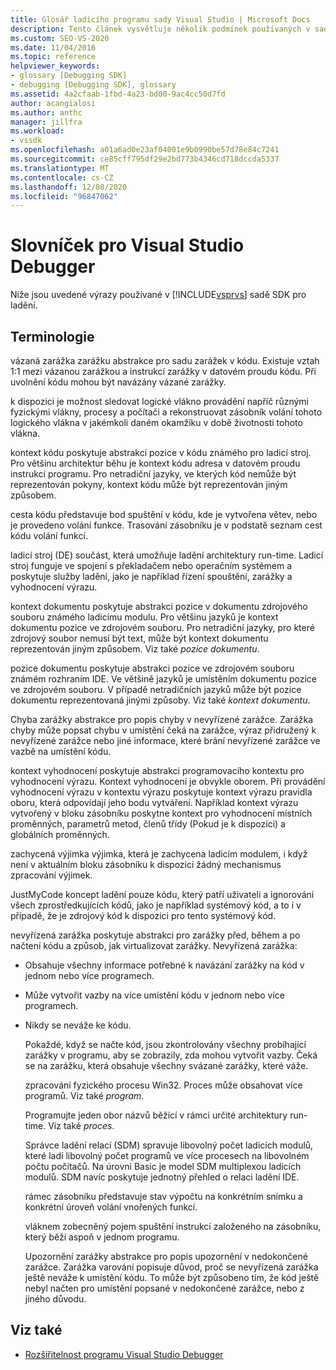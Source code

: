 ```yaml
---
title: Glosář ladicího programu sady Visual Studio | Microsoft Docs
description: Tento článek vysvětluje několik podmínek používaných v sadě Visual Studio Debugging SDK, jako je například vázaná zarážka, příčina a kontext kódu.
ms.custom: SEO-VS-2020
ms.date: 11/04/2016
ms.topic: reference
helpviewer_keywords:
- glossary [Debugging SDK]
- debugging [Debugging SDK], glossary
ms.assetid: 4a2cfaab-1fbd-4a23-bd00-9ac4cc50d7fd
author: acangialosi
ms.author: anthc
manager: jillfra
ms.workload:
- vssdk
ms.openlocfilehash: a01a6ad0e23af04001e9b0990be57d78e84c7241
ms.sourcegitcommit: ce85cff795df29e2bd773b4346cd718dccda5337
ms.translationtype: MT
ms.contentlocale: cs-CZ
ms.lasthandoff: 12/08/2020
ms.locfileid: "96847062"
---
```

# <a name="visual-studio-debugger-glossary"></a>Slovníček pro Visual Studio Debugger
Níže jsou uvedené výrazy používané v [!INCLUDE[vsprvs](../../../code-quality/includes/vsprvs_md.md)] sadě SDK pro ladění.

## <a name="terms"></a>Terminologie
 vázaná zarážka zarážku abstrakce pro sadu zarážek v kódu. Existuje vztah 1:1 mezi vázanou zarážkou a instrukcí zarážky v datovém proudu kódu. Při uvolnění kódu mohou být navázány vázané zarážky.

 k dispozici je možnost sledovat logické vlákno provádění napříč různými fyzickými vlákny, procesy a počítači a rekonstruovat zásobník volání tohoto logického vlákna v jakémkoli daném okamžiku v době životnosti tohoto vlákna.

 kontext kódu poskytuje abstrakci pozice v kódu známého pro ladicí stroj. Pro většinu architektur běhu je kontext kódu adresa v datovém proudu instrukcí programu. Pro netradiční jazyky, ve kterých kód nemůže být reprezentován pokyny, kontext kódu může být reprezentován jiným způsobem.

 cesta kódu představuje bod spuštění v kódu, kde je vytvořena větev, nebo je provedeno volání funkce. Trasování zásobníku je v podstatě seznam cest kódu volání funkcí.

 ladicí stroj (DE) součást, která umožňuje ladění architektury run-time. Ladicí stroj funguje ve spojení s překladačem nebo operačním systémem a poskytuje služby ladění, jako je například řízení spouštění, zarážky a vyhodnocení výrazu.

 kontext dokumentu poskytuje abstrakci pozice v dokumentu zdrojového souboru známého ladicímu modulu. Pro většinu jazyků je kontext dokumentu pozice ve zdrojovém souboru. Pro netradiční jazyky, pro které zdrojový soubor nemusí být text, může být kontext dokumentu reprezentován jiným způsobem. Viz také *pozice dokumentu*.

 pozice dokumentu poskytuje abstrakci pozice ve zdrojovém souboru známém rozhraním IDE. Ve většině jazyků je umístěním dokumentu pozice ve zdrojovém souboru. V případě netradičních jazyků může být pozice dokumentu reprezentovaná jinými způsoby. Viz také *kontext dokumentu*.

 Chyba zarážky abstrakce pro popis chyby v nevyřízené zarážce. Zarážka chyby může popsat chybu v umístění čeká na zarážce, výraz přidružený k nevyřízené zarážce nebo jiné informace, které brání nevyřízené zarážce ve vazbě na umístění kódu.

 kontext vyhodnocení poskytuje abstrakci programovacího kontextu pro vyhodnocení výrazu. Kontext vyhodnocení je obvykle oborem. Při provádění vyhodnocení výrazu v kontextu výrazu poskytuje kontext výrazu pravidla oboru, která odpovídají jeho bodu vytváření. Například kontext výrazu vytvořený v bloku zásobníku poskytne kontext pro vyhodnocení místních proměnných, parametrů metod, členů třídy (Pokud je k dispozici) a globálních proměnných.

 zachycená výjimka výjimka, která je zachycena ladicím modulem, i když není v aktuálním bloku zásobníku k dispozici žádný mechanismus zpracování výjimek.

 JustMyCode koncept ladění pouze kódu, který patří uživateli a ignorování všech zprostředkujících kódů, jako je například systémový kód, a to i v případě, že je zdrojový kód k dispozici pro tento systémový kód.

 nevyřízená zarážka poskytuje abstrakci pro zarážky před, během a po načtení kódu a způsob, jak virtualizovat zarážky. Nevyřízená zarážka:

- Obsahuje všechny informace potřebné k navázání zarážky na kód v jednom nebo více programech.

- Může vytvořit vazby na více umístění kódu v jednom nebo více programech.

- Nikdy se neváže ke kódu.

  Pokaždé, když se načte kód, jsou zkontrolovány všechny probíhající zarážky v programu, aby se zobrazily, zda mohou vytvořit vazby. Čeká se na zarážku, která obsahuje všechny svázané zarážky, které váže.

  zpracování fyzického procesu Win32. Proces může obsahovat více programů. Viz také *program*.

  Programujte jeden obor názvů běžící v rámci určité architektury run-time. Viz také *proces*.

  Správce ladění relací (SDM) spravuje libovolný počet ladicích modulů, které ladí libovolný počet programů ve více procesech na libovolném počtu počítačů. Na úrovni Basic je model SDM multiplexou ladicích modulů. SDM navíc poskytuje jednotný přehled o relaci ladění IDE.

  rámec zásobníku představuje stav výpočtu na konkrétním snímku a konkrétní úroveň volání vnořených funkcí.

  vláknem zobecněný pojem spuštění instrukcí založeného na zásobníku, který běží aspoň v jednom programu.

  Upozornění zarážky abstrakce pro popis upozornění v nedokončené zarážce. Zarážka varování popisuje důvod, proč se nevyřízená zarážka ještě neváže k umístění kódu. To může být způsobeno tím, že kód ještě nebyl načten pro umístění popsané v nedokončené zarážce, nebo z jiného důvodu.

## <a name="see-also"></a>Viz také
- [Rozšiřitelnost programu Visual Studio Debugger](../../../extensibility/debugger/visual-studio-debugger-extensibility.md)
